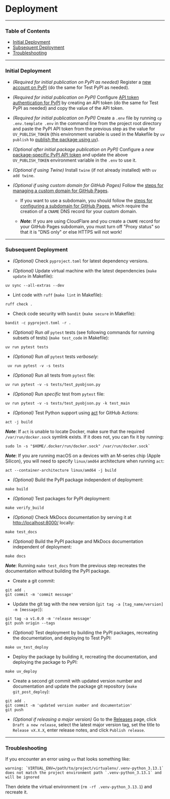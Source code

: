 # Deployment

---

<div class="hide-next-element"></div>

### Table of Contents

<div class="hide-next-element"></div>

* [Initial Deployment](#initial-deployment)
* [Subsequent Deployment](#subsequent-deployment)
* [Troubleshooting](#troubleshooting)

<div class="hide-next-element"></div>

---

<a name="initial-deployment"></a>
### Initial Deployment

* *(Required for initial publication on PyPI as needed)* Register a [new account on PyPI](https://pypi.org/account/register/) (do the same for Test PyPI as needed).

* *(Required for initial publication on PyPI)* Configure [API token authentication for PyPI](https://pypi.org/help/#apitoken) by creating an API token (do the same for Test PyPI as needed) and copy the value of the API token.

* *(Required for initial publication on PyPI)* Create a `.env` file by running `cp .env.template .env` in the command line from the project root directory and paste the PyPI API token from the previous step as the value for `UV_PUBLISH_TOKEN` (this environment variable is used in the Makefile by `uv publish` to [publish the package using uv](https://docs.astral.sh/uv/guides/publish/#publishing-your-package)).

* *(Optional after initial package publication on PyPI)* Configure a *new* [package-specific PyPI API token](https://pypi.org/help/#apitoken) and update the above `UV_PUBLISH_TOKEN` environment variable in the `.env` to use it.

* *(Optional if using Twine)* Install `twine` (if not already installed) with `uv add twine`.

* *(Optional if using custom domain for GitHub Pages)* Follow the [steps for managing a custom domain for GitHub Pages](https://docs.github.com/en/pages/configuring-a-custom-domain-for-your-github-pages-site/managing-a-custom-domain-for-your-github-pages-site).

  * If you want to use a subdomain, you should follow the [steps for configuring a subdomain for GitHub Pages](https://docs.github.com/en/pages/configuring-a-custom-domain-for-your-github-pages-site/managing-a-custom-domain-for-your-github-pages-site#configuring-a-subdomain), which require the creation of a `CNAME` DNS record for your custom domain.
  
  * ***Note***: If you are using CloudFlare and you create a `CNAME` record for your GitHub Pages subdomain, you must turn off "Proxy status" so that it is "DNS only" or else HTTPS will not work!

---

<a name="subsequent-deployment"></a>
### Subsequent Deployment

* *(Optional)* Check `pyproject.toml` for latest dependency versions.

* *(Optional)* Update virtual machine with the latest dependencies (`make update` in Makefile):
```shell
uv sync --all-extras --dev
```

* Lint code with `ruff` (`make lint` in Makefile):
```shell
ruff check .
```

* Check code security with `bandit` (`make secure` in Makefile):
```shell
bandit -c pyproject.toml -r .
```

* *(Optional)* Run *all* `pytest` tests (see following commands for running subsets of tests) (`make test_code` in Makefile):
```shell
uv run pytest tests
```

* *(Optional)* Run *all* `pytest` tests *verbosely*:
```shell
 uv run pytest -v -s tests
```

* *(Optional)* Run all tests from `pytest` file:
```shell
uv run pytest -v -s tests/test_pyobjson.py
```

* *(Optional)* Run *specific* test from `pytest` file:
```shell
uv run pytest -v -s tests/test_pyobjson.py -k test_main
```

* *(Optional)* Test Python support using [act](https://github.com/nektos/act) for GitHub Actions:
```shell
act -j build
```

***Note***: If `act` is unable to locate Docker, make sure that the required `/var/run/docker.sock` symlink exists. If it does not, you can fix it by running:
```shell
sudo ln -s "$HOME/.docker/run/docker.sock" /var/run/docker.sock`
```

***Note***: If you are running macOS on a devices with an M-series chip (Apple Silicon), you will need to specify `linux/amd64` architecture when running `act`:
```shell
act --container-architecture linux/amd64 -j build
```

* *(Optional)* Build the PyPI package independent of deployment:
```shell
make build
```

* *(Optional)* Test packages for PyPI deployment:
```shell
make verify_build
```

* *(Optional)* Check MkDocs documentation by serving it at [http://localhost:8000/](http://localhost:8000/) locally:
```shell
make test_docs
```

* *(Optional)* Build the PyPI package and MkDocs documentation independent of deployment:
```shell
make docs
```

***Note***: Running `make test_docs` from the previous step recreates the documentation without building the PyPI package.

* Create a git commit:
```shell
git add .
git commit -m 'commit message'
```

* Update the git tag with the new version (`git tag -a [tag_name/version] -m [message]`):
```shell
git tag -a v1.0.0 -m 'release message'
git push origin --tags
```

* *(Optional)* Test deployment by building the PyPI packages, recreating the documentation, and deploying to Test PyPI:
```shell
make uv_test_deploy
```

* Deploy the package by building it, recreating the documentation, and deploying the package to PyPI:
```shell
make uv_deploy
```

* Create a second git commit with updated version number and documentation and update the package git repository (`make git_post_deploy`):
```shell
git add .
git commit -m 'updated version number and documentation'
git push
```

* *(Optional if releasing a major version)* Go to the [Releases](https://github.com/wrencode/pyobjson/releases) page, click `Draft a new release`, select the latest major version tag, set the title to `Release vX.X.X`, enter release notes, and click `Publish release`.

---

<a name="troubleshooting"></a>
### Troubleshooting

If you encounter an error using `uv` that looks something like:
```shell
warning: `VIRTUAL_ENV=/path/to/project/virtualenv/.venv-python_3.13.1` does not match the project environment path `.venv-python_3.13.1` and will be ignored
```
Then delete the virtual environment (`rm -rf .venv-python_3.13.1`) and recreate it.
